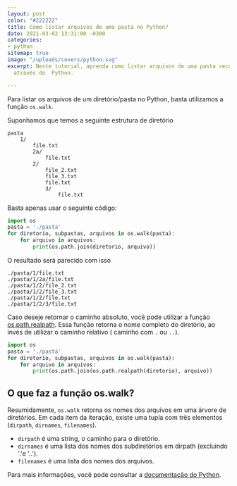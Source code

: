 ```yaml
---
layout: post
color: "#222222"
title: Como listar arquivos de uma pasta no Python?
date: 2021-03-02 13:31:00 -0300
categories:
- python
sitemap: true
image: "/uploads/covers/python.svg"
excerpt: Neste tutorial, aprenda como listar arquivos de uma pasta recursivamente
  através do  Python.

---
```

Para listar os arquivos de um diretório/pasta no Python, basta utilizamos a função `os.walk`.

Suponhamos que temos a seguinte estrutura de diretório

```text
pasta
    1/
        file.txt
        2a/
            file.txt
        2/
            file_2.txt
            file_3.txt
            file.txt
            3/
                file.txt
```

Basta apenas usar o seguinte código:

```python
import os
pasta = './pasta'
for diretorio, subpastas, arquivos in os.walk(pasta):
	for arquivo in arquivos:
    	print(os.path.join(diretorio, arquivo))
```

O resultado será parecido com isso

```text
./pasta/1/file.txt
./pasta/1/2a/file.txt
./pasta/1/2/file_2.txt
./pasta/1/2/file_3.txt
./pasta/1/2/file.txt
./pasta/1/2/3/file.txt
```

Caso deseje retornar o caminho absoluto, você pode utilizar a função [os.path.realpath](https://docs.python.org/3/library/os.path.html#os.path.realpath). Essa função retorna o nome completo do diretório, ao invés de utilizar o caminho relativo ( caminho com `.` ou `..`).

```python
import os
pasta = './pasta'
for diretorio, subpastas, arquivos in os.walk(pasta):
	for arquivo in arquivos:
    	print(os.path.join(os.path.realpath(diretorio), arquivo))
```

## O que faz a função os.walk?

Resumidamente, `os.walk` retorna os nomes dos arquivos em uma árvore de diretórios. Em cada item da iteração, existe uma tupla com três elementos (`dirpath`, `dirnames`, `filenames`).

* `dirpath` é uma string, o caminho para o diretório.
* `dirnames` é uma lista dos nomes dos subdiretórios em dirpath (excluindo '.'e '..').
* `filenames` é uma lista dos nomes dos arquivos.

Para mais informações, você pode consultar a [documentação do Python](https://docs.python.org/3/library/os.html#os.walk).